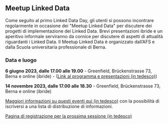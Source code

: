 ## Meetup Linked Data

Come seguito al primo Linked Data Day, gli utenti si possono incontrare regolarmente in occasione dei "Meetup Linked Data" per discutere dei progetti di implementazione dei Linked Data. Brevi presentazioni ibride e un aperitivo informale serviranno da cornice per discutere di aspetti di attualità riguardanti i Linked Data. Il Meetup Linked Data è organizzato dall’AFS e dalla Scuola universitaria professionale di Berna.

### Data e luogo

**6 giugno 2023, dalle 17.00 alle 19.00** - Greenfield, Brückenstrasse 73, Berna e online (ibride) - ([Link al programma e presentazioni (in tedesco)](https://www.bfh.ch/wirtschaft/de/aktuell/fachveranstaltungen/linked-data-meetup-1-23/))

**14 novembre 2023, dalle 17.00 alle 18.30** - Greenfield, Brückenstrasse 73, Berna e online (ibride) 

[Maggiori informazioni su questi eventi qui (in tedesco)](https://www.bfh.ch/wirtschaft/de/themen/linked-data-meetup/) con la possibilità di iscriversi a una lista di distribuzione di informazioni.

[Pagina di registrazione per la prossima sessione (in tedesco)](https://www.bfh.ch/wirtschaft/de/aktuell/fachveranstaltungen/linked-data-meetup-2-23/)

